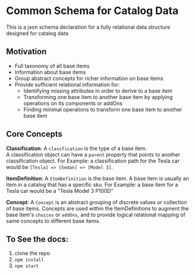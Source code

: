 # Common Schema for Catalog Data

This is a json schema declaration for a fully relational data structure designed for catalog data

## Motivation
* Full taxonomy of all base items
* Information about base items
* Group abstract concepts for richer information on base items
* Provide sufficient relational information for:
  * Identifying missing attributes in order to derive to a base item
  * Transforming one base item to another base item by applying operations on its components or addOns
  * Finding minimal operations to transform one base item to another base item

## Core Concepts
**Classification**:
A `classfication` is the type of a base item.  
A classification object can have a `parent` property that points to another classification object.
For Example: a classification path for the Tesla car would be `[Tesla] => [Sedan] => [Model 3]`.

**ItemDefinition**:
A `ItemDefinition` is the base item.  A base item is usually an item in a catalog that has a specific sku.
For Example: a base item for a Tesla car would be a "Tesla Model 3 P100D"

**Concept**:
A `Concept` is an abstract grouping of discrete values or collection of base items.
Concepts are used within the ItemDefinitions to augment the base item's `choices` or `addOns`, and to provide logical relational mapping of same concepts to different base items.

## To See the docs:
1. clone the repo
2. `npm install`
3. `npm start`